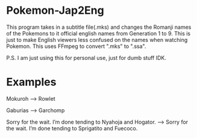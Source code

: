 # Pokemon-Jap2Eng
This program takes in a subtitle file(.mks) and changes the Romanji names of the Pokemons to it official english names from Generation 1 to 9. This is just to make English viewers less confused on the names when watching Pokemon. This uses FFmpeg to convert ".mks" to ".ssa".

P.S. I am just using this for personal use, just for dumb stuff IDK.

# Examples
Mokuroh --> Rowlet

Gaburias --> Garchomp

Sorry for the wait. I’m done tending to Nyahoja and Hogator. --> Sorry for the wait. I’m done tending to Sprigatito and Fuecoco.
